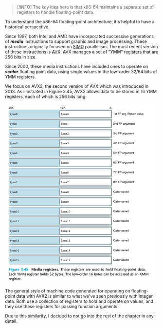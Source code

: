 > [!INFO]
> The key idea here is that x86-64 maintains a separate set of registers to handle floating-point data.

To understand the x86-64 floating-point architecture, it's helpful to have a historical perspective.

Since 1997, both Intel and AMD have incorporated successive generations of ***media*** instructions to support graphic and image processing. These instructions originally focused on [SIMD](Important%20Themes#^7a80f9) parallelism. The most recent version of these instructions is [AVX](https://en.wikipedia.org/wiki/Advanced_Vector_Extensions). AVX manages a set of "YMM" registers that are 256 bits in size.

Since 2000, these media instructions have included ones to operate on ***scalar*** floating point data, using single values in the low-order 32/64 bits of YMM registers. 

We focus on AVX2, the second version of AVX which was introduced in 2013. As illustrated in Figure 3.45, AVX2 allows data to be stored in 16 YMM registers, each of which is 256 bits long:

![](_attachments/Screenshot%202023-10-26%20at%2015.59.05.png)

The general style of machine code generated for operating on floating-point data with AVX2 is similar to what we've seen previously with integer data. Both use a collection of registers to hold and operate on values, and they use these registers for passing function arguments. 

Due to this similarity, I decided to not go into the rest of the chapter in any detail.